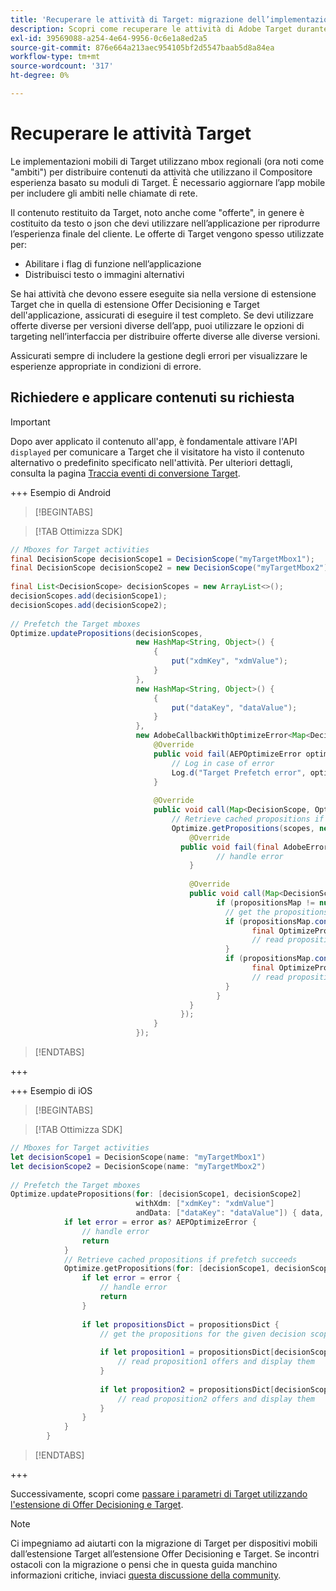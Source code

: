 ```yaml
---
title: 'Recuperare le attività di Target: migrazione dell’implementazione di Adobe Target nell’app mobile all’estensione Offer Decisioning e Target'
description: Scopri come recuperare le attività di Adobe Target durante la migrazione da Adobe Target all’estensione Offer Decisioning e Target Mobile.
exl-id: 39569088-a254-4e64-9956-0c6e1a8ed2a5
source-git-commit: 876e664a213aec954105bf2d5547baab5d8a84ea
workflow-type: tm+mt
source-wordcount: '317'
ht-degree: 0%

---
```


# Recuperare le attività Target

Le implementazioni mobili di Target utilizzano mbox regionali (ora noti come &quot;ambiti&quot;) per distribuire contenuti da attività che utilizzano il Compositore esperienza basato su moduli di Target. È necessario aggiornare l’app mobile per includere gli ambiti nelle chiamate di rete.

Il contenuto restituito da Target, noto anche come &quot;offerte&quot;, in genere è costituito da testo o json che devi utilizzare nell’applicazione per riprodurre l’esperienza finale del cliente. Le offerte di Target vengono spesso utilizzate per:

* Abilitare i flag di funzione nell’applicazione
* Distribuisci testo o immagini alternativi

Se hai attività che devono essere eseguite sia nella versione di estensione Target che in quella di estensione Offer Decisioning e Target dell&#39;applicazione, assicurati di eseguire il test completo. Se devi utilizzare offerte diverse per versioni diverse dell’app, puoi utilizzare le opzioni di targeting nell’interfaccia per distribuire offerte diverse alle diverse versioni.

Assicurati sempre di includere la gestione degli errori per visualizzare le esperienze appropriate in condizioni di errore.


## Richiedere e applicare contenuti su richiesta

>[!IMPORTANT]
>
>Dopo aver applicato il contenuto all&#39;app, è fondamentale attivare l&#39;API `displayed` per comunicare a Target che il visitatore ha visto il contenuto alternativo o predefinito specificato nell&#39;attività. Per ulteriori dettagli, consulta la pagina [Traccia eventi di conversione Target](track-events.md).


+++ Esempio di Android

>[!BEGINTABS]

>[!TAB Ottimizza SDK]

```Java
// Mboxes for Target activities
final DecisionScope decisionScope1 = DecisionScope("myTargetMbox1");
final DecisionScope decisionScope2 = new DecisionScope("myTargetMbox2");
 
final List<DecisionScope> decisionScopes = new ArrayList<>();
decisionScopes.add(decisionScope1);
decisionScopes.add(decisionScope2);
 
// Prefetch the Target mboxes
Optimize.updatePropositions(decisionScopes,
                            new HashMap<String, Object>() {
                                {
                                    put("xdmKey", "xdmValue");
                                }
                            },
                            new HashMap<String, Object>() {
                                {
                                    put("dataKey", "dataValue");
                                }
                            },
                            new AdobeCallbackWithOptimizeError<Map<DecisionScope, OptimizeProposition>>() {
                                @Override
                                public void fail(AEPOptimizeError optimizeError) {
                                    // Log in case of error
                                    Log.d("Target Prefetch error", optimizeError.title);
                                }
 
                                @Override
                                public void call(Map<DecisionScope, OptimizeProposition> propositionsMap) {
                                    // Retrieve cached propositions if prefetch succeeds
                                    Optimize.getPropositions(scopes, new AdobeCallbackWithError<Map<DecisionScope, OptimizeProposition>>() {
                                        @Override
                                      public void fail(final AdobeError adobeError) {
                                              // handle error
                                        }
 
                                        @Override
                                        public void call(Map<DecisionScope, OptimizeProposition> propositionsMap) {
                                              if (propositionsMap != null && !propositionsMap.isEmpty()) {
                                                // get the propositions for the given decision scopes
                                                if (propositionsMap.contains(decisionScope1)) {
                                                      final OptimizeProposition proposition1 = propsMap.get(decisionScope1)
                                                      // read proposition1 offers and display them
                                                }
                                                if (propositionsMap.contains(decisionScope2)) {
                                                      final OptimizeProposition proposition2 = propsMap.get(decisionScope2)
                                                      // read proposition2 offers and display them
                                                }
                                              }
                                        }
                                      });
                                }
                            });
```

>[!ENDTABS]

+++

+++ Esempio di iOS

>[!BEGINTABS]

>[!TAB Ottimizza SDK]

```Swift
// Mboxes for Target activities
let decisionScope1 = DecisionScope(name: "myTargetMbox1")
let decisionScope2 = DecisionScope(name: "myTargetMbox2")
 
// Prefetch the Target mboxes
Optimize.updatePropositions(for: [decisionScope1, decisionScope2]
                            withXdm: ["xdmKey": "xdmValue"]
                            andData: ["dataKey": "dataValue"]) { data, error in
            if let error = error as? AEPOptimizeError {
                // handle error
                return
            }
            // Retrieve cached propositions if prefetch succeeds
            Optimize.getPropositions(for: [decisionScope1, decisionScope2]) { propositionsDict, error in
                if let error = error {
                    // handle error
                    return
                }
 
                if let propositionsDict = propositionsDict {
                    // get the propositions for the given decision scopes
 
                    if let proposition1 = propositionsDict[decisionScope1] {
                        // read proposition1 offers and display them
                    }
 
                    if let proposition2 = propositionsDict[decisionScope2] {
                        // read proposition2 offers and display them
                    }
                }
            }
        }
```

>[!ENDTABS]

+++



Successivamente, scopri come [passare i parametri di Target utilizzando l&#39;estensione di Offer Decisioning e Target](send-parameters.md).

>[!NOTE]
>
>Ci impegniamo ad aiutarti con la migrazione di Target per dispositivi mobili dall’estensione Target all’estensione Offer Decisioning e Target. Se incontri ostacoli con la migrazione o pensi che in questa guida manchino informazioni critiche, inviaci [questa discussione della community](https://experienceleaguecommunities.adobe.com/t5/adobe-experience-platform-data/tutorial-discussion-migrate-adobe-target-to-mobile-sdk-on-edge/m-p/747484#M625).
